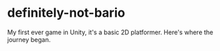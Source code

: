 # definitely-not-bario
My first ever game in Unity, it's a basic 2D platformer. Here's where the journey began.

